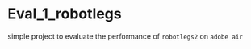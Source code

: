 Eval_1_robotlegs
================

simple project to evaluate the performance of `robotlegs2` on `adobe air`
